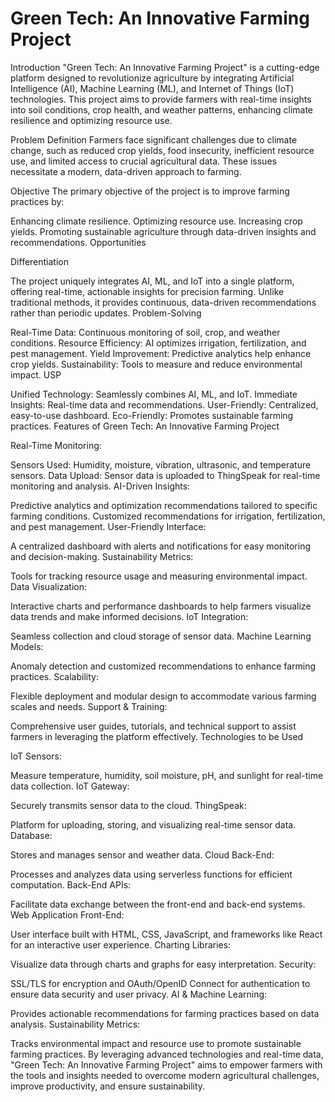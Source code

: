 <h1>Green Tech: An Innovative Farming Project</h1>

Introduction
"Green Tech: An Innovative Farming Project" is a cutting-edge platform designed to revolutionize agriculture by integrating Artificial Intelligence (AI), Machine Learning (ML), and Internet of Things (IoT) technologies. This project aims to provide farmers with real-time insights into soil conditions, crop health, and weather patterns, enhancing climate resilience and optimizing resource use.

Problem Definition
Farmers face significant challenges due to climate change, such as reduced crop yields, food insecurity, inefficient resource use, and limited access to crucial agricultural data. These issues necessitate a modern, data-driven approach to farming.

Objective
The primary objective of the project is to improve farming practices by:

Enhancing climate resilience.
Optimizing resource use.
Increasing crop yields.
Promoting sustainable agriculture through data-driven insights and recommendations.
Opportunities

Differentiation

The project uniquely integrates AI, ML, and IoT into a single platform, offering real-time, actionable insights for precision farming. Unlike traditional methods, it provides continuous, data-driven recommendations rather than periodic updates.
Problem-Solving

Real-Time Data: Continuous monitoring of soil, crop, and weather conditions.
Resource Efficiency: AI optimizes irrigation, fertilization, and pest management.
Yield Improvement: Predictive analytics help enhance crop yields.
Sustainability: Tools to measure and reduce environmental impact.
USP

Unified Technology: Seamlessly combines AI, ML, and IoT.
Immediate Insights: Real-time data and recommendations.
User-Friendly: Centralized, easy-to-use dashboard.
Eco-Friendly: Promotes sustainable farming practices.
Features of Green Tech: An Innovative Farming Project

Real-Time Monitoring:

Sensors Used: Humidity, moisture, vibration, ultrasonic, and temperature sensors.
Data Upload: Sensor data is uploaded to ThingSpeak for real-time monitoring and analysis.
AI-Driven Insights:

Predictive analytics and optimization recommendations tailored to specific farming conditions.
Customized recommendations for irrigation, fertilization, and pest management.
User-Friendly Interface:

A centralized dashboard with alerts and notifications for easy monitoring and decision-making.
Sustainability Metrics:

Tools for tracking resource usage and measuring environmental impact.
Data Visualization:

Interactive charts and performance dashboards to help farmers visualize data trends and make informed decisions.
IoT Integration:

Seamless collection and cloud storage of sensor data.
Machine Learning Models:

Anomaly detection and customized recommendations to enhance farming practices.
Scalability:

Flexible deployment and modular design to accommodate various farming scales and needs.
Support & Training:

Comprehensive user guides, tutorials, and technical support to assist farmers in leveraging the platform effectively.
Technologies to be Used

IoT Sensors:

Measure temperature, humidity, soil moisture, pH, and sunlight for real-time data collection.
IoT Gateway:

Securely transmits sensor data to the cloud.
ThingSpeak:

Platform for uploading, storing, and visualizing real-time sensor data.
Database:

Stores and manages sensor and weather data.
Cloud Back-End:

Processes and analyzes data using serverless functions for efficient computation.
Back-End APIs:

Facilitate data exchange between the front-end and back-end systems.
Web Application Front-End:

User interface built with HTML, CSS, JavaScript, and frameworks like React for an interactive user experience.
Charting Libraries:

Visualize data through charts and graphs for easy interpretation.
Security:

SSL/TLS for encryption and OAuth/OpenID Connect for authentication to ensure data security and user privacy.
AI & Machine Learning:

Provides actionable recommendations for farming practices based on data analysis.
Sustainability Metrics:

Tracks environmental impact and resource use to promote sustainable farming practices.
By leveraging advanced technologies and real-time data, "Green Tech: An Innovative Farming Project" aims to empower farmers with the tools and insights needed to overcome modern agricultural challenges, improve productivity, and ensure sustainability.

